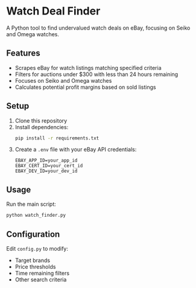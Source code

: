 # Watch Deal Finder

A Python tool to find undervalued watch deals on eBay, focusing on Seiko and Omega watches.

## Features

- Scrapes eBay for watch listings matching specified criteria
- Filters for auctions under $300 with less than 24 hours remaining
- Focuses on Seiko and Omega watches
- Calculates potential profit margins based on sold listings

## Setup

1. Clone this repository
2. Install dependencies:
   ```bash
   pip install -r requirements.txt
   ```
3. Create a `.env` file with your eBay API credentials:
   ```
   EBAY_APP_ID=your_app_id
   EBAY_CERT_ID=your_cert_id
   EBAY_DEV_ID=your_dev_id
   ```

## Usage

Run the main script:
```bash
python watch_finder.py
```

## Configuration

Edit `config.py` to modify:
- Target brands
- Price thresholds
- Time remaining filters
- Other search criteria 